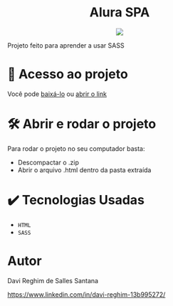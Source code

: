 <h1 align= "center">Alura SPA</h1>
<p align="center">
  <img src="https://img.shields.io/badge/STATUS-FINALIZADO-green">
</p>
Projeto feito para aprender a usar SASS

# 📁 Acesso ao projeto

Você pode <a href="https://github.com/DaviRSS1/alura-spa/archive/refs/heads/main.zip">baixá-lo</a> ou <a href="https://davirss1.github.io/alura-spa">abrir o link</a>

# 🛠️ Abrir e rodar o projeto

Para rodar o projeto no seu computador basta:
+ Descompactar o .zip
+ Abrir o arquivo .html dentro da pasta extraída

# ✔️ Tecnologias Usadas

- ``HTML``
- ``SASS``

# Autor

Davi Reghim de Salles Santana

https://www.linkedin.com/in/davi-reghim-13b995272/
